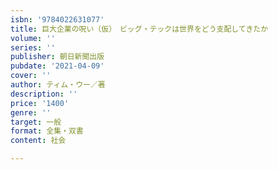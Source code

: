 ```yaml
---
isbn: '9784022631077'
title: 巨大企業の呪い（仮）　ビッグ・テックは世界をどう支配してきたか
volume: ''
series: ''
publisher: 朝日新聞出版
pubdate: '2021-04-09'
cover: ''
author: ティム・ウー／著
description: ''
price: '1400'
genre: ''
target: 一般
format: 全集・双書
content: 社会

---
```

